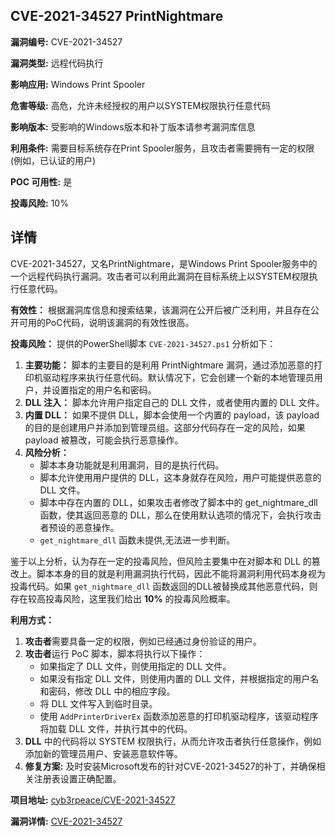 ## CVE-2021-34527 PrintNightmare

**漏洞编号:** CVE-2021-34527

**漏洞类型:** 远程代码执行

**影响应用:** Windows Print Spooler

**危害等级:** 高危，允许未经授权的用户以SYSTEM权限执行任意代码

**影响版本:** 受影响的Windows版本和补丁版本请参考漏洞库信息

**利用条件:** 需要目标系统存在Print Spooler服务，且攻击者需要拥有一定的权限(例如，已认证的用户)

**POC 可用性:** 是

**投毒风险:** 10%

## 详情

CVE-2021-34527，又名PrintNightmare，是Windows Print Spooler服务中的一个远程代码执行漏洞。攻击者可以利用此漏洞在目标系统上以SYSTEM权限执行任意代码。 

**有效性：**
根据漏洞库信息和搜索结果，该漏洞在公开后被广泛利用，并且存在公开可用的PoC代码，说明该漏洞的有效性很高。

**投毒风险：**
提供的PowerShell脚本 `CVE-2021-34527.ps1`  分析如下：

1.  **主要功能：** 脚本的主要目的是利用 PrintNightmare 漏洞，通过添加恶意的打印机驱动程序来执行任意代码。默认情况下，它会创建一个新的本地管理员用户，并设置指定的用户名和密码。
2.  **DLL 注入：** 脚本允许用户指定自己的 DLL 文件，或者使用内置的 DLL 文件。
3.  **内置 DLL：** 如果不提供 DLL，脚本会使用一个内置的 payload，该 payload 的目的是创建用户并添加到管理员组。这部分代码存在一定的风险，如果 payload 被篡改，可能会执行恶意操作。
4. **风险分析：**
    *  脚本本身功能就是利用漏洞，目的是执行代码。
    *  脚本允许使用用户提供的 DLL，这本身就存在风险，用户可能提供恶意的 DLL 文件。
    *  脚本中存在内置的 DLL，如果攻击者修改了脚本中的 get_nightmare_dll 函数，使其返回恶意的 DLL，那么在使用默认选项的情况下，会执行攻击者预设的恶意操作。
   *   `get_nightmare_dll` 函数未提供,无法进一步判断。

鉴于以上分析，认为存在一定的投毒风险，但风险主要集中在对脚本和 DLL 的篡改上。脚本本身的目的就是利用漏洞执行代码，因此不能将漏洞利用代码本身视为投毒代码。如果 `get_nightmare_dll` 函数返回的DLL被替换成其他恶意代码，则存在较高投毒风险，这里我们给出 **10%** 的投毒风险概率。

**利用方式：**

1.  **攻击者**需要具备一定的权限，例如已经通过身份验证的用户。
2.  **攻击者**运行 PoC 脚本，脚本将执行以下操作：
    *   如果指定了 DLL 文件，则使用指定的 DLL 文件。
    *   如果没有指定 DLL 文件，则使用内置的 DLL 文件，并根据指定的用户名和密码，修改 DLL 中的相应字段。
    *   将 DLL 文件写入到临时目录。
    *   使用 `AddPrinterDriverEx` 函数添加恶意的打印机驱动程序，该驱动程序将加载 DLL 文件，并执行其中的代码。
3.  **DLL** 中的代码将以 SYSTEM 权限执行，从而允许攻击者执行任意操作，例如添加新的管理员用户、安装恶意软件等。
4.  **修复方案:** 及时安装Microsoft发布的针对CVE-2021-34527的补丁，并确保相关注册表设置正确配置。

**项目地址:** [cyb3rpeace/CVE-2021-34527](https://github.com/cyb3rpeace/CVE-2021-34527)

**漏洞详情:** [CVE-2021-34527](https://nvd.nist.gov/vuln/detail/CVE-2021-34527)